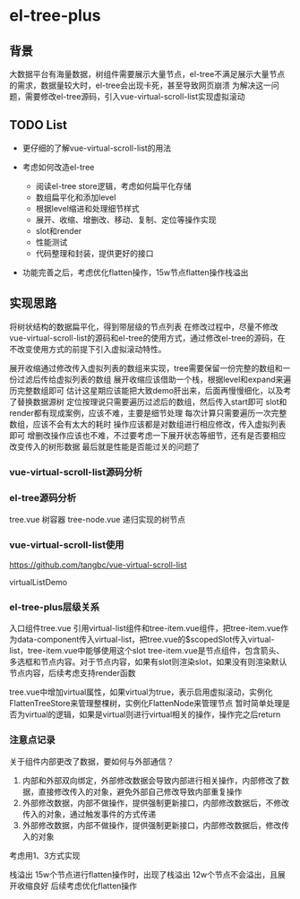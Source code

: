# el-tree-plus
## 背景
大数据平台有海量数据，树组件需要展示大量节点，el-tree不满足展示大量节点的需求，数据量较大时，el-tree会出现卡死，甚至导致网页崩溃
为解决这一问题，需要修改el-tree源码，引入vue-virtual-scroll-list实现虚拟滚动


## TODO List
- 更仔细的了解vue-virtual-scroll-list的用法
- 考虑如何改造el-tree
  + 阅读el-tree store逻辑，考虑如何扁平化存储
  + 数组扁平化和添加level
  + 根据level缩进和处理细节样式
  + 展开、收缩、增删改、移动、复制、定位等操作实现
  + slot和render
  + 性能测试
  + 代码整理和封装，提供更好的接口

- 功能完善之后，考虑优化flatten操作，15w节点flatten操作栈溢出

## 实现思路
将树状结构的数据扁平化，得到带层级的节点列表
在修改过程中，尽量不修改vue-virtual-scroll-list的源码和el-tree的使用方式，通过修改el-tree的源码，在不改变使用方式的前提下引入虚拟滚动特性。

展开收缩通过修改传入虚拟列表的数组来实现，tree需要保留一份完整的数组和一份过滤后传给虚拟列表的数组
展开收缩应该借助一个栈，根据level和expand来遍历完整数组即可
估计这星期应该能把大致demo肝出来，后面再慢慢细化，以及考了替换数据源树
定位按理说只需要遍历过滤后的数组，然后传入start即可
slot和render都有现成案例，应该不难，主要是细节处理
每次计算只需要遍历一次完整数组，应该不会有太大的耗时
操作应该都是对数组进行相应修改，传入虚拟列表即可
增删改操作应该也不难，不过要考虑一下展开状态等细节，还有是否要相应改变传入的树形数据
最后就是性能是否能过关的问题了



### vue-virtual-scroll-list源码分析



### el-tree源码分析
tree.vue 树容器
tree-node.vue 递归实现的树节点


### vue-virtual-scroll-list使用
https://github.com/tangbc/vue-virtual-scroll-list

virtualListDemo


### el-tree-plus层级关系
入口组件tree.vue 引用virtual-list组件和tree-item.vue组件，把tree-item.vue作为data-component传入virtual-list，把tree.vue的$scopedSlot传入virtual-list，tree-item.vue中能够使用这个slot
tree-item.vue是节点组件，包含箭头、多选框和节点内容。对于节点内容，如果有slot则渲染slot，如果没有则渲染默认节点内容，后续考虑支持render函数

tree.vue中增加virtual属性，如果virtual为true，表示启用虚拟滚动，实例化FlattenTreeStore来管理整棵树，实例化FlattenNode来管理节点
暂时简单处理是否为virtual的逻辑，如果是virtual则进行virtual相关的操作，操作完之后return

### 注意点记录
关于组件内部更改了数据，要如何与外部通信？
1. 内部和外部双向绑定，外部修改数据会导致内部进行相关操作，内部修改了数据，直接修改传入的对象，避免外部自己修改导致内部重复操作
2. 外部修改数据，内部不做操作，提供强制更新接口，内部修改数据后，不修改传入的对象，通过触发事件的方式传递
3. 外部修改数据，内部不做操作，提供强制更新接口，内部修改数据后，修改传入的对象

考虑用1、3方式实现


栈溢出
15w个节点进行flatten操作时，出现了栈溢出
12w个节点不会溢出，且展开收缩良好
后续考虑优化flatten操作